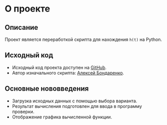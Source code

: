 ﻿# О проекте

## Описание

Проект является переработкой скрипта для нахождения `h(t)` на Python.

## Исходный код

- Исходный код проекта доступен на [GitHub](https://github.com/SaveliyVotintsev/MoS).
- Автор изначального скрипта: [Алексей Бондаренко](https://vk.com/rezonchik0400).

## Основные нововведения

- Загрузка исходных данных с помощью выбора варианта.
- Результат вычисления подготовлен для ввода в программу проверки.
- Отображение графика вычисленной функции.
